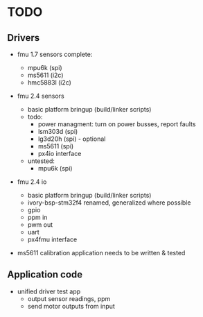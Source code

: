 
# TODO

## Drivers

- fmu 1.7 sensors complete:
    - mpu6k (spi)
    - ms5611 (i2c)
    - hmc5883l (i2c)

- fmu 2.4 sensors
    - basic platform bringup (build/linker scripts)
    - todo:
        - power managment: turn on power busses, report faults
        - lsm303d (spi)
        - lg3d20h (spi) - optional
        - ms5611  (spi)
        - px4io interface
    - untested:
        - mpu6k (spi)

- fmu 2.4 io
    - basic platform bringup (build/linker scripts)
    - ivory-bsp-stm32f4 renamed, generalized where possible
    - gpio
    - ppm in
    - pwm out
    - uart
    - px4fmu interface

- ms5611 calibration application needs to be written & tested

## Application code

- unified driver test app
    - output sensor readings, ppm
    - send motor outputs from input


